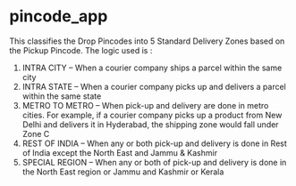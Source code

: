 # pincode_app
This classifies the Drop Pincodes into 5 Standard Delivery Zones based on the Pickup Pincode. 
The logic used is :
   1. INTRA CITY – When a courier company ships a parcel within the same city 
   2. INTRA STATE – When a courier company picks up and delivers a parcel within the same state 
   3. METRO TO METRO – When pick-up and delivery are done in metro cities. For example, if a courier company picks up a product from New Delhi and delivers it in Hyderabad, the shipping zone would fall under Zone C
   4. REST OF INDIA – When any or both pick-up and delivery is done in Rest of India except the North East and Jammu & Kashmir
   5. SPECIAL REGION – When any or both of pick-up and delivery is done in the North East region or Jammu and Kashmir or Kerala
